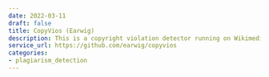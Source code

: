 ```yaml
---
date: 2022-03-11
draft: false
title: CopyVios (Earwig)
description: This is a copyright violation detector running on Wikimedia Cloud Services.
service_url: https://github.com/earwig/copyvios
categories:
- plagiarism_detection
---
```



